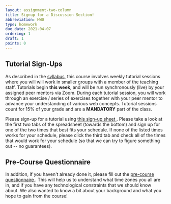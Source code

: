 ```yaml
---
layout: assignment-two-column
title: Signup for a Discussion Section!
abbreviation: HW0
type: homework
due_date: 2021-04-07
ordering: 1
draft: 1
points: 0
---
```


## Tutorial Sign-Ups

As described in the [syllabus](../syllabus/), this course involves weekly tutorial sessions where you will will work in smaller groups with a member of the teaching staff. Tutorials begin **this week**, and will be run synchronously (live) by your assigned peer mentors via Zoom. During each tutorial session, you will work through an exercise / series of exercises together with your peer mentor to advance your understanding of various web concepts. Tutorial sessions count for 15% of your grade and are a **MANDATORY** part of the class.

Please sign-up for a tutorial using <a class="lab" href="https://docs.google.com/spreadsheets/d/1te8U_2eIa7GtWljit8C2yansXgDnPmP8zQL7Efo-1qI/edit#gid=0" target="_blank">this sign-up sheet <i class="fa fa-link"></i></a>. Please take a look at the first two tabs of the spreadsheet (towards the bottom) and sign up for one of the two times that best fits your schedule. If none of the listed times works for your schedule, please click the third tab and check all of the times that would work for your schedule (so that we can try to figure something out -- no guarantees).

## Pre-Course Questionnaire
In addition, if you haven't already done it, please fill out the <a class="lab" href="https://forms.gle/spbYystX2opXTqno6" target="_blank">pre-course questionnaire <i class="fa fa-link"></i></a>. This will help us to understand what time zones you all are in, and if you have any technological constraints that we should know about. We also wanted to know a bit about your background and what you hope to gain from the course!



